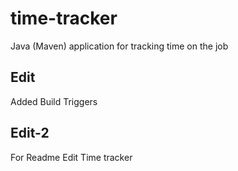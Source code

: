 # time-tracker
Java (Maven) application for tracking time on the job

## Edit 
Added Build Triggers 
## Edit-2
For Readme Edit
Time tracker
